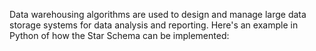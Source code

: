Data warehousing algorithms are used to design and manage large data storage systems for data analysis and reporting. Here's an example in Python of how the Star Schema can be implemented: